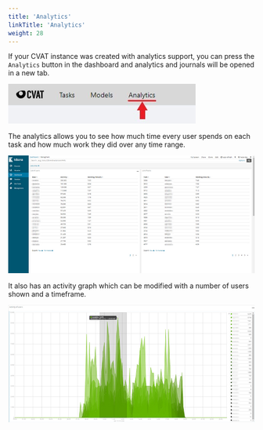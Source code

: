```yaml
---
title: 'Analytics'
linkTitle: 'Analytics'
weight: 28
---
```


If your CVAT instance was created with analytics support, you can press the `Analytics` button in the dashboard
and analytics and journals will be opened in a new tab.

![](/images/image113.jpg)

The analytics allows you to see how much time every user spends on each task
and how much work they did over any time range.

![](/images/image097.jpg)

It also has an activity graph which can be modified with a number of users shown and a timeframe.

![](/images/image096.jpg)

